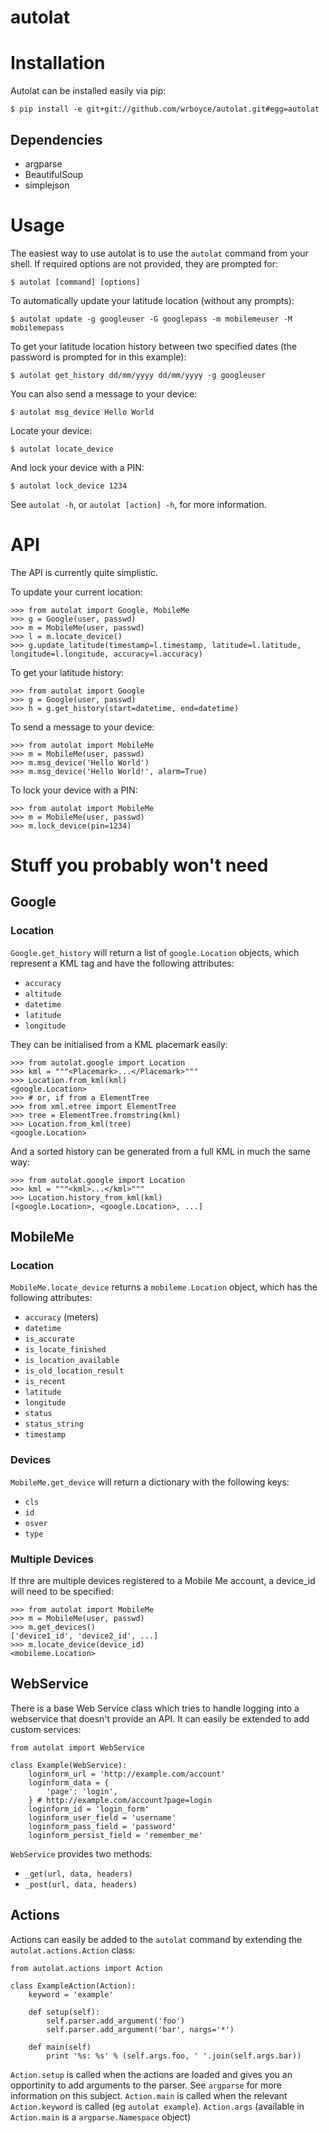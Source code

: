 autolat
=======

# Installation

Autolat can be installed easily via pip:

    $ pip install -e git+git://github.com/wrboyce/autolat.git#egg=autolat

## Dependencies

* argparse
* BeautifulSoup
* simplejson


# Usage

The easiest way to use autolat is to use the `autolat` command from your shell. If required options are not provided, they are prompted for:

    $ autolat [command] [options]

To automatically update your latitude location (without any prompts):

    $ autolat update -g googleuser -G googlepass -m mobilemeuser -M mobilemepass

To get your latitude location history between two specified dates (the password is prompted for in this example):

    $ autolat get_history dd/mm/yyyy dd/mm/yyyy -g googleuser

You can also send a message to your device:

    $ autolat msg_device Hello World

Locate your device:

    $ autolat locate_device

And lock your device with a PIN:

    $ autolat lock_device 1234

See `autolat -h`, or `autolat [action] -h`, for more information.


# API

The API is currently quite simplistic.

To update your current location:

    >>> from autolat import Google, MobileMe
    >>> g = Google(user, passwd)
    >>> m = MobileMe(user, passwd)
    >>> l = m.locate_device()
    >>> g.update_latitude(timestamp=l.timestamp, latitude=l.latitude, longitude=l.longitude, accuracy=l.accuracy)

To get your latitude history:

    >>> from autolat import Google
    >>> g = Google(user, passwd)
    >>> h = g.get_history(start=datetime, end=datetime)

To send a message to your device:

    >>> from autolat import MobileMe
    >>> m = MobileMe(user, passwd)
    >>> m.msg_device('Hello World')
    >>> m.msg_device('Hello World!', alarm=True)

To lock your device with a PIN:

    >>> from autolat import MobileMe
    >>> m = MobileMe(user, passwd)
    >>> m.lock_device(pin=1234)

# Stuff you probably won't need

## Google

### Location

`Google.get_history` will return a list of `google.Location` objects, which represent a KML <Placemark> tag and have the following attributes:

* `accuracy`
* `altitude`
* `datetime`
* `latitude`
* `longitude`

They can be initialised from a KML placemark easily:

    >>> from autolat.google import Location
    >>> kml = """<Placemark>...</Placemark>"""
    >>> Location.from_kml(kml)
    <google.Location>
    >>> # or, if from a ElementTree
    >>> from xml.etree import ElementTree
    >>> tree = ElementTree.fromstring(kml)
    >>> Location.from_kml(tree)
    <google.Location>

And a sorted history can be generated from a full KML in much the same way:

    >>> from autolat.google import Location
    >>> kml = """<kml>...</kml>"""
    >>> Location.history_from_kml(kml)
    [<google.Location>, <google.Location>, ...]

## MobileMe

### Location

`MobileMe.locate_device` returns a `mobileme.Location` object, which has the following attributes:

* `accuracy` (meters)
* `datetime`
* `is_accurate`
* `is_locate_finished`
* `is_location_available`
* `is_old_location_result`
* `is_recent`
* `latitude`
* `longitude`
* `status`
* `status_string`
* `timestamp`

### Devices

`MobileMe.get_device` will return a dictionary with the following keys:

* `cls`
* `id`
* `osver`
* `type`

### Multiple Devices

If thre are multiple devices registered to a Mobile Me account, a device_id will need to be specified:

    >>> from autolat import MobileMe
    >>> m = MobileMe(user, passwd)
    >>> m.get_devices()
    ['device1_id', 'device2_id', ...]
    >>> m.locate_device(device_id)
    <mobileme.Location>


## WebService

There is a base Web Service class which tries to handle logging into a webservice that doesn't provide an API. It can easily be extended to add custom services:

    from autolat import WebService

    class Example(WebService):
        loginform_url = 'http://example.com/account'
        loginform_data = {
            'page': 'login',
        } # http://example.com/account?page=login
        loginform_id = 'login_form'
        loginform_user_field = 'username'
        loginform_pass_field = 'password'
        loginform_persist_field = 'remember_me'

`WebService` provides two methods:

* `_get(url, data, headers)`
* `_post(url, data, headers)`


## Actions

Actions can easily be added to the `autolat` command by extending the `autolat.actions.Action` class:

    from autolat.actions import Action

    class ExampleAction(Action):
        keyword = 'example'

        def setup(self):
            self.parser.add_argument('foo')
            self.parser.add_argument('bar', nargs='*')

        def main(self)
            print '%s: %s' % (self.args.foo, ' '.join(self.args.bar))

`Action.setup` is called when the actions are loaded and gives you an opportinity to add arguments to the parser. See `argparse` for more information on this subject. `Action.main` is called when the relevant `Action.keyword` is called (eg `autolat example`). `Action.args` (available in `Action.main` is a `argparse.Namespace` object)

